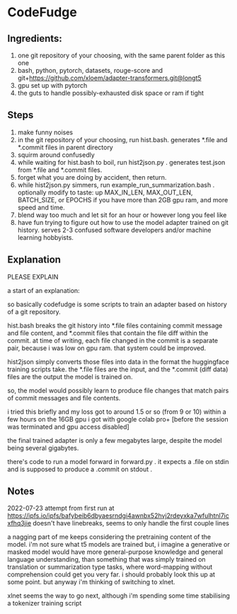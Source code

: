 # CodeFudge

## Ingredients:

1. one git repository of your choosing, with the same parent folder as this one
2. bash, python, pytorch, datasets, rouge-score and git+https://github.com/xloem/adapter-transformers.git@longt5
3. gpu set up with pytorch
4. the guts to handle possibly-exhausted disk space or ram if tight

## Steps

1. make funny noises
2. in the git repository of your choosing, run hist.bash. generates *.file and *.commit files in parent directory
3. squirm around confusedly
4. while waiting for hist.bash to boil, run hist2json.py . generates test.json from *.file and *.commit files.
5. forget what you are doing by accident, then return.
6. while hist2json.py simmers, run example_run_summarization.bash . optionally modify to taste: up MAX_IN_LEN, MAX_OUT_LEN, BATCH_SIZE, or EPOCHS if you have more than 2GB gpu ram, and more speed and time.
7. blend way too much and let sit for an hour or however long you feel like
8. have fun trying to figure out how to use the model adapter trained on git history. serves 2-3 confused software developers and/or machine learning hobbyists.

## Explanation

PLEASE EXPLAIN

a start of an explanation:

so basically codefudge is some scripts to train an adapter based on
history of a git repository.

hist.bash breaks the git history into *.file files containing commit
message and file content, and *.commit files that contain the file
diff within the commit.    at time of writing, each file changed in
the commit is a separate pair, because i was low on gpu ram. that
system could be improved.

hist2json simply converts those files into data in the format the
huggingface training scripts take. the *.file files are the input, and
the *.commit (diff data) files are the output the model is trained on.

so, the model would possibly learn to produce file changes that match
pairs of commit messages and file contents.

i tried this briefly and my loss got to around 1.5 or so (from 9 or
10) within a few hours on the 16GB gpu i got with google colab pro+
[before the session was terminated and gpu access disabled]

the final trained adapter is only a few megabytes large, despite the
model being several gigabytes.

there's code to run a model forward in forward.py . it expects
a .file on stdin and is supposed to produce a .commit on stdout .

## Notes 

2022-07-23
attempt from first run at https://ipfs.io/ipfs/bafybeib6dbyaesrndgi4awnbx52hvj2rdeyxka7wfulhtnl7icxfhq3jie
doesn't have linebreaks, seems to only handle the first couple lines

a nagging part of me keeps considering the pretraining content of the
model. i'm not sure what t5 models are trained but, i imagine a
generative or masked model would have more general-purpose knowledge
and general language understanding, than something that was simply
trained on translation or summarization type tasks, where word-mapping
without comprehension could get you very far. i should probably look
this up at some point. but anyway i'm thinking of switching to xlnet.

xlnet seems the way to go next, although i'm spending some time stabilising a tokenizer training script
